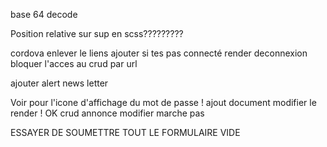 base 64 decode

Position relative sur sup en scss?????????
<!-- ! BACK END  -->
<!--^ regler le probleme a la connexion et deconnexion  -->
<!-- ! FONRT END  -->
cordova 
enlever le liens ajouter si tes pas connecté 
render deconnexion 
bloquer l'acces au crud par url 

ajouter alert news letter 


Voir pour l'icone d'affichage du mot de passe ! 
ajout document modifier le render !  OK
crud annonce modifier marche pas

ESSAYER DE SOUMETTRE TOUT LE FORMULAIRE VIDE 